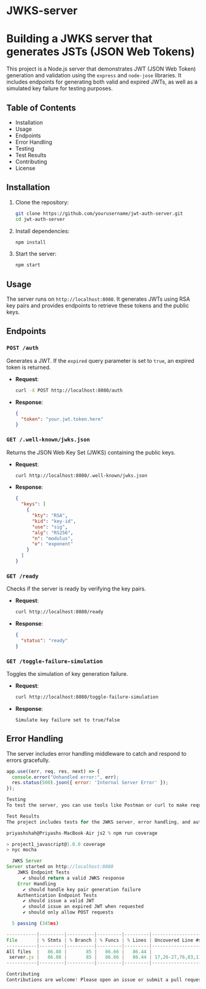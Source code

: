 # JWKS-server 
# Building a JWKS server that generates JSTs (JSON Web Tokens)
This project is a Node.js server that demonstrates JWT (JSON Web Token) generation and validation using the `express` and `node-jose` libraries. It includes endpoints for generating both valid and expired JWTs, as well as a simulated key failure for testing purposes.

## Table of Contents

- Installation
- Usage
- Endpoints
- Error Handling
- Testing
- Test Results
- Contributing
- License

## Installation

1. Clone the repository:
    ```bash
    git clone https://github.com/yourusername/jwt-auth-server.git
    cd jwt-auth-server
    ```

2. Install dependencies:
    ```bash
    npm install
    ```

3. Start the server:
    ```bash
    npm start
    ```

## Usage

The server runs on `http://localhost:8080`. It generates JWTs using RSA key pairs and provides endpoints to retrieve these tokens and the public keys.

## Endpoints

### `POST /auth`

Generates a JWT. If the `expired` query parameter is set to `true`, an expired token is returned.

- **Request**:
    ```bash
    curl -X POST http://localhost:8080/auth
    ```

- **Response**:
    ```json
    {
      "token": "your.jwt.token.here"
    }
    ```

### `GET /.well-known/jwks.json`

Returns the JSON Web Key Set (JWKS) containing the public keys.

- **Request**:
    ```bash
    curl http://localhost:8080/.well-known/jwks.json
    ```

- **Response**:
    ```json
    {
      "keys": [
        {
          "kty": "RSA",
          "kid": "key-id",
          "use": "sig",
          "alg": "RS256",
          "n": "modulus",
          "e": "exponent"
        }
      ]
    }
    ```

### `GET /ready`

Checks if the server is ready by verifying the key pairs.

- **Request**:
    ```bash
    curl http://localhost:8080/ready
    ```

- **Response**:
    ```json
    {
      "status": "ready"
    }
    ```
### `GET /toggle-failure-simulation`

Toggles the simulation of key generation failure.

- **Request**:
    ```bash
    curl http://localhost:8080/toggle-failure-simulation
    ```

- **Response**:
    ```text
    Simulate key failure set to true/false
    ```

## Error Handling

The server includes error handling middleware to catch and respond to errors gracefully.

```javascript
app.use((err, req, res, next) => {
  console.error("Unhandled error:", err);
  res.status(500).json({ error: 'Internal Server Error' });
});

Testing
To test the server, you can use tools like Postman or curl to make requests to the endpoints.

Test Results
The project includes tests for the JWKS server, error handling, and authentication endpoints. Here are the test results:

priyashshah@Priyashs-MacBook-Air js2 % npm run coverage

> project1_javascript@1.0.0 coverage
> nyc mocha

  JWKS Server
Server started on http://localhost:8080
    JWKS Endpoint Tests
      ✔ should return a valid JWKS response
    Error Handling
      ✔ should handle key pair generation failure
    Authentication Endpoint Tests
      ✔ should issue a valid JWT
      ✔ should issue an expired JWT when requested
      ✔ should only allow POST requests

  5 passing (345ms)

-----------|---------|----------|---------|---------|----------------------------
File       | % Stmts | % Branch | % Funcs | % Lines | Uncovered Line #s          
-----------|---------|----------|---------|---------|----------------------------
All files  |   86.88 |       85 |   86.66 |   86.44 |                            
 server.js |   86.88 |       85 |   86.66 |   86.44 | 17,26-27,76,83,116-117,127 
-----------|---------|----------|---------|---------|----------------------------

Contributing
Contributions are welcome! Please open an issue or submit a pull request.
